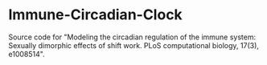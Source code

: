 # Immune-Circadian-Clock
Source code for "Modeling the circadian regulation of the immune system: Sexually dimorphic effects of shift work. PLoS computational biology, 17(3), e1008514".
